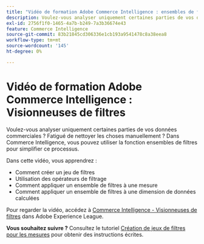 ```yaml
---
title: "Vidéo de formation Adobe Commerce Intelligence : ensembles de filtres"
description: Voulez-vous analyser uniquement certaines parties de vos données commerciales ? Fatigué de nettoyer les choses manuellement ? Dans Adobe Commerce Intelligence, vous pouvez utiliser la fonction ensembles de filtres pour simplifier ce processus.
exl-id: 2756f1f0-1465-4a7b-b249-7a3b36674e43
feature: Commerce Intelligence
source-git-commit: 83b21845cd306336e1cb193a9541478c8a38eea8
workflow-type: tm+mt
source-wordcount: '145'
ht-degree: 0%

---
```


# Vidéo de formation Adobe Commerce Intelligence : Visionneuses de filtres

Voulez-vous analyser uniquement certaines parties de vos données commerciales ? Fatigué de nettoyer les choses manuellement ? Dans Commerce Intelligence, vous pouvez utiliser la fonction ensembles de filtres pour simplifier ce processus.

Dans cette vidéo, vous apprendrez :

* Comment créer un jeu de filtres
* Utilisation des opérateurs de filtrage
* Comment appliquer un ensemble de filtres à une mesure
* Comment appliquer un ensemble de filtres à une dimension de données calculées

Pour regarder la vidéo, accédez à [Commerce Intelligence - Visionneuses de filtres](/docs/commerce-learn/tutorials/business-intelligence/filter-sets.html) dans Adobe Experience League.

**Vous souhaitez suivre ?** Consultez le tutoriel [Création de jeux de filtres pour les mesures](/docs/commerce-business-intelligence/mbi/build/reports/ess-manage-data-filters.html) pour obtenir des instructions écrites.
